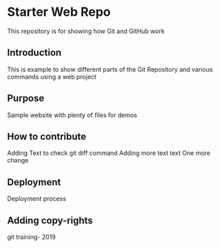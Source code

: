 # Starter Web Repo

This repository is for showing how Git and GitHub work

## Introduction
This is example to show different parts of the Git Repository and various commands using a web project
## Purpose

Sample website with plenty of files for demos
## How to contribute
Adding Text to check git diff command
Adding more text
text
One more change
## Deployment
Deployment process

## Adding copy-rights
git training- 2019